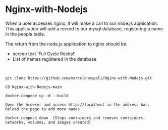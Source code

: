 # Nginx-with-Nodejs
When a user accesses nginx, it will make a call to our node.js application. This application will add a record to our mysql database, registering a name in the people table.

The return from the node.js application to nginx should be:
- screen text 'Full Cycle Rocks!'
- List of names registered in the database

<br/>

```
git clone https://github.com/marcelonespoli/Nginx-with-Nodejs.git

CD Nginx-with-Nodejs-main

docker-compose up -d --build

Open the browser and access http://localhost in the address bar.
Reload the page to add more names.

docker-compose down  (Stops containers and removes containers, networks, volumes, and images created)
```
